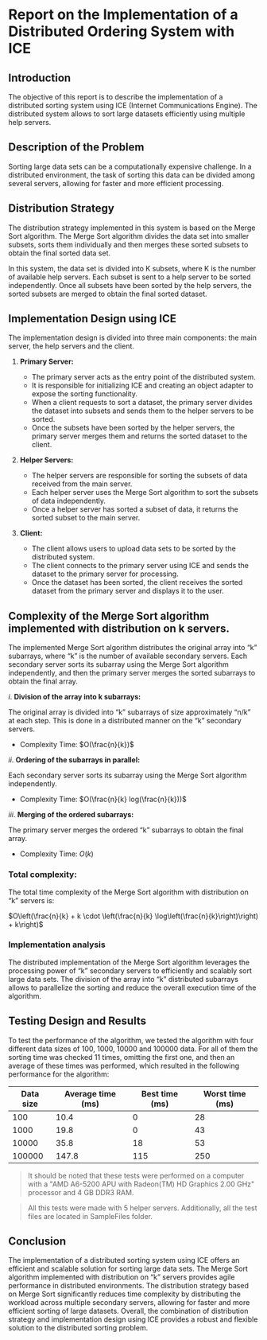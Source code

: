 # **Report on the Implementation of a Distributed Ordering System with ICE**

## **Introduction**

The objective of this report is to describe the implementation of a distributed sorting system using ICE (Internet Communications Engine). The distributed system allows to sort large datasets efficiently using multiple help servers.

## **Description of the Problem**

Sorting large data sets can be a computationally expensive challenge. In a distributed environment, the task of sorting this data can be divided among several servers, allowing for faster and more efficient processing.

## **Distribution Strategy**

The distribution strategy implemented in this system is based on the Merge Sort algorithm. The Merge Sort algorithm divides the data set into smaller subsets, sorts them individually and then merges these sorted subsets to obtain the final sorted data set.

In this system, the data set is divided into K subsets, where K is the number of available help servers. Each subset is sent to a help server to be sorted independently. Once all subsets have been sorted by the help servers, the sorted subsets are merged to obtain the final sorted dataset.

## **Implementation Design using ICE**

The implementation design is divided into three main components: the main server, the help servers and the client.

1. **Primary Server:**
   - The primary server acts as the entry point of the distributed system.
   - It is responsible for initializing ICE and creating an object adapter to expose the sorting functionality.
   - When a client requests to sort a dataset, the primary server divides the dataset into subsets and sends them to the helper servers to be sorted.
   - Once the subsets have been sorted by the helper servers, the primary server merges them and returns the sorted dataset to the client.

2. **Helper Servers:**
   - The helper servers are responsible for sorting the subsets of data received from the main server.
   - Each helper server uses the Merge Sort algorithm to sort the subsets of data independently.
   - Once a helper server has sorted a subset of data, it returns the sorted subset to the main server.

3. **Client:**
   - The client allows users to upload data sets to be sorted by the distributed system.
   - The client connects to the primary server using ICE and sends the dataset to the primary server for processing.
   - Once the dataset has been sorted, the client receives the sorted dataset from the primary server and displays it to the user.

## **Complexity of the Merge Sort algorithm implemented with distribution on k servers.**

The implemented Merge Sort algorithm distributes the original array into “k” subarrays, where “k” is the number of available secondary servers. Each secondary server sorts its subarray using the Merge Sort algorithm independently, and then the primary server merges the sorted subarrays to obtain the final array.

$i$. **Division of the array into k subarrays:**

The original array is divided into “k” subarrays of size approximately “n/k” at each step. This is done in a distributed manner on the “k” secondary servers.

- Complexity Time: $O(\frac{n}{k})$

$ii$. **Ordering of the subarrays in parallel:**

Each secondary server sorts its subarray using the Merge Sort algorithm independently.

- Complexity Time: $O(\frac{n}{k} log(\frac{n}{k}))$

$iii$. **Merging of the ordered subarrays:**

The primary server merges the ordered “k” subarrays to obtain the final array.

- Complexity Time: $O(k)$

### Total complexity:

The total time complexity of the Merge Sort algorithm with distribution on “k” servers is:

$O\left(\frac{n}{k} + k \cdot \left(\frac{n}{k} \log\left(\frac{n}{k}\right)\right) + k\right)$

### Implementation analysis

The distributed implementation of the Merge Sort algorithm leverages the processing power of “k” secondary servers to efficiently and scalably sort large data sets. The division of the array into “k” distributed subarrays allows to parallelize the sorting and reduce the overall execution time of the algorithm.

## **Testing Design and Results**

To test the performance of the algorithm, we tested the algorithm with four different data sizes of 100, 1000, 10000 and 100000 data. For all of them the sorting time was checked 11 times, omitting the first one, and then an average of these times was performed, which resulted in the following performance for the algorithm:

|Data size|Average time (ms)|Best time (ms)|Worst time (ms)|
|-|-|-|-|
|100|10.4|0|28|
|1000|19.8|0|43|
|10000|35.8|18|53|
|100000|147.8|115|250|

> It should be noted that these tests were performed on a computer with a "AMD A6-5200 APU with Radeon(TM) HD Graphics 2.00 GHz" processor and 4 GB DDR3 RAM.

> All this tests were made with 5 helper servers. Additionally, all the test files are located in SampleFiles folder.

## **Conclusion**

The implementation of a distributed sorting system using ICE offers an efficient and scalable solution for sorting large data sets. The Merge Sort algorithm implemented with distribution on “k” servers provides agile performance in distributed environments. The distribution strategy based on Merge Sort significantly reduces time complexity by distributing the workload across multiple secondary servers, allowing for faster and more efficient sorting of large datasets. Overall, the combination of distribution strategy and implementation design using ICE provides a robust and flexible solution to the distributed sorting problem.